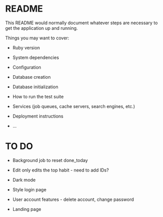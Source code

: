 # README

This README would normally document whatever steps are necessary to get the
application up and running.

Things you may want to cover:

- Ruby version

- System dependencies

- Configuration

- Database creation

- Database initialization

- How to run the test suite

- Services (job queues, cache servers, search engines, etc.)

- Deployment instructions

- ...

# TO DO

- Background job to reset done_today

- Edit only edits the top habit - need to add IDs?

- Dark mode

- Style login page

- User account features - delete account, change password

- Landing page
